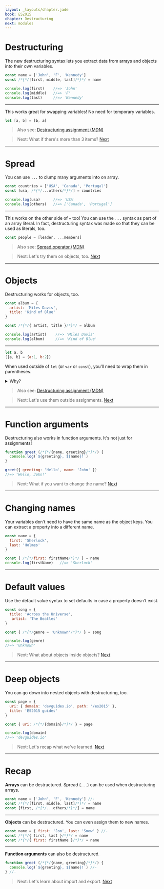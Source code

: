 ```yaml
---
layout: _layouts/chapter.jade
book: ES2015
chapter: Destructuring
next: modules
---
```


# Destructuring

The new destructuring syntax lets you extract data from arrays and objects into their own variables.

```js
const name = ['John', 'F', 'Kennedy']
const /*{*/[first, middle, last]/*}*/ = name

console.log(first)    //=> 'John'
console.log(middle)   //=> 'F'
console.log(last)     //=> 'Kennedy'
```

---

This works great for swapping variables! No need for temporary variables.

```js
let [a, b] = [b, a]
```

> Also see: [Destructuring assignment (MDN)](https://developer.mozilla.org/en-US/docs/Web/JavaScript/Reference/Operators/Destructuring_assignment)

<!-- -->

> Next: What if there's more than 3 items? [Next](#spread)

* * * *

# Spread

You can use `...` to clump many arguments into on array.

```js
const countries = ['USA', 'Canada', 'Portugal']
const [usa, /*{*/...others/*}*/] = countries

console.log(usa)      //=> 'USA'
console.log(others)   //=> ['Canada', 'Portugal']
```

---

This works on the other side of `=` too! You can use the `...` syntax as part of an array literal. In fact, destructuring syntax was made so that they can be used as literals, too.

```js
const people = [leader, ...members]
```

> Also see: [Spread operator (MDN)](https://developer.mozilla.org/en-US/docs/Web/JavaScript/Reference/Operators/Spread_operator)

<!-- -->

> Next: Let's try them on objects, too. [Next](#objects)

* * * *

# Objects

Destructuring works for objects, too.

```js
const album = {
  artist: 'Miles Davis',
  title: 'Kind of Blue'
}

const /*{*/{ artist, title }/*}*/ = album

console.log(artist)    //=> 'Miles Davis'
console.log(album)     //=> 'Kind of Blue'
```

---

```js
let a, b
({a, b} = {a:1, b:2})
```

When used outside of `let` (or `var` or `const`), you'll need to wrap them in parentheses.

<details>
<summary>Why?</summary>

The parentheses prevents `{a, b}` from being treated as a block statement. This is the same rule that prevents `{hi: 'world'};` from being a valid JS statement.
</details>

> Also see: [Destructuring assignment (MDN)](https://developer.mozilla.org/en-US/docs/Web/JavaScript/Reference/Operators/Destructuring_assignment)

<!-- -->

> Next: Let's use them outside assignments. [Next](#function-arguments)

* * * *

# Function arguments

Destructuring also works in function arguments. It's not just for assignments!

```js
function greet (/*{*/{name, greeting}/*}*/) {
  console.log(`${greeting}, ${name}!`)
}

greet({ greeting: 'Hello', name: 'John' })
//=> 'Hello, John!'
```

> Next: What if you want to change the name? [Next](#changing-names)

* * * *

# Changing names

Your variables don't need to have the same name as the object keys. You can extract a property into a different name.

```js
const name = {
  first: 'Sherlock',
  last: 'Holmes'
}

const { /*{*/first: firstName/*}*/ } = name
console.log(firstName)   //=> 'Sherlock'
```

<!-- {pre:.-light} -->

* * * *

# Default values

Use the default value syntax to set defaults in case a property doesn't exist.

```js
const song = {
  title: 'Across the Universe',
   artist: 'The Beatles'
}

const { /*{*/genre = 'Unknown'/*}*/ } = song

console.log(genre)
//=> 'Unknown'
```

> Next: What about objects inside objects? [Next](#deep-objects)

* * * *

# Deep objects

You can go down into nested objects with destructuring, too.

```js
const page = {
  uri: { domain: 'devguides.io', path: '/es2015' },
  title: 'ES2015 guides'
}

const { uri: /*{*/{domain}/*}*/ } = page

console.log(domain)
//=> 'devguides.io'
```

> Next: Let's recap what we've learned. [Next](#recap)

* * * *

# Recap

**Arrays** can be destructured. Spread (`...`) can be used when destructuring arrays.

```js
const name = ['John', 'F', 'Kennedy'] //-
const /*{*/[first, middle, last]/*}*/ = name
const [first, /*{*/...others/*}*/] = name
```

---

**Objects** can be destructured. You can even assign them to new names.

```js
const name = { first: 'Jon', last: 'Snow' } //-
const /*{*/{ first, last }/*}*/ = name
const /*{*/{ first: firstName }/*}*/ = name
```

---

**Function arguments** can also be destructured.

```js
function greet (/*{*/{name, greeting}/*}*/) {
  console.log(`${greeting}, ${name}!`) //-
} //-
```

> Next: Let's learn about import and export. [Next](modules)
